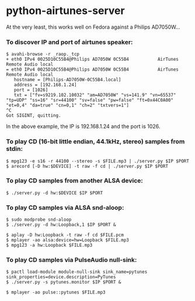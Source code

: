# python-airtunes-server

At the very least, this works well on Fedora against a Philips AD7050W...

### To discover IP and port of airtunes speaker:

```
$ avahi-browse -r _raop._tcp
+ eth0 IPv4 0025D10C55B4@Philips AD7050W 0C55B4           AirTunes Remote Audio local
= eth0 IPv4 0025D10C55B4@Philips AD7050W 0C55B4           AirTunes Remote Audio local
   hostname = [Philips-AD7050W-0C55B4.local]
   address = [192.168.1.24]
   port = [1026]
   txt = ["fv=s9219.102.10032" "am=AD7050W" "vs=141.9" "vn=65537" "tp=UDP" "ss=16" "sr=44100" "sv=false" "pw=false" "ft=0x44C0A00" "et=0,4" "da=true" "cn=0,1" "ch=2" "txtvers=1"]
^C
Got SIGINT, quitting.
```

In the above example, the IP is 192.168.1.24 and the port is 1026.

### To play CD (16-bit little endian, 44.1kHz, stereo) samples from stdin:

```
$ mpg123 -e s16 -r 44100 --stereo -s $FILE.mp3 | ./server.py $IP $PORT
$ arecord [-D hw:$DEVICE] -t raw -f cd | ./server.py $IP $PORT
```

### To play CD samples from another ALSA device:

```
$ ./server.py -d hw:$DEVICE $IP $PORT
```

### To play CD samples via ALSA snd-aloop:

```
$ sudo modprobe snd-aloop
$ ./server.py -d hw:Loopback,1 $IP $PORT &

$ aplay -D hw:Loopback -t raw -f cd $FILE.pcm
$ mplayer -ao alsa:device=hw=Loopback $FILE.mp3
$ mpg123 -a hw:Loopback $FILE.mp3
```

### To play CD samples via PulseAudio null-sink:

```
$ pactl load-module module-null-sink sink_name=pytunes sink_properties=device.description=PyTunes
$ ./server.py -s pytunes.monitor $IP $PORT &

$ mplayer -ao pulse::pytunes $FILE.mp3
```